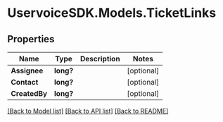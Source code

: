 # UservoiceSDK.Models.TicketLinks
## Properties

Name | Type | Description | Notes
------------ | ------------- | ------------- | -------------
**Assignee** | **long?** |  | [optional] 
**Contact** | **long?** |  | [optional] 
**CreatedBy** | **long?** |  | [optional] 

[[Back to Model list]](../README.md#documentation-for-models) [[Back to API list]](../README.md#documentation-for-api-endpoints) [[Back to README]](../README.md)

